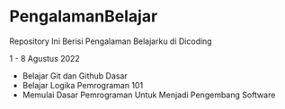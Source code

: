# PengalamanBelajar
Repository Ini Berisi Pengalaman Belajarku di Dicoding

1 - 8 Agustus 2022
  * Belajar Git dan Github Dasar
  * Belajar Logika Pemrograman 101
  * Memulai Dasar Pemrograman Untuk Menjadi Pengembang Software

